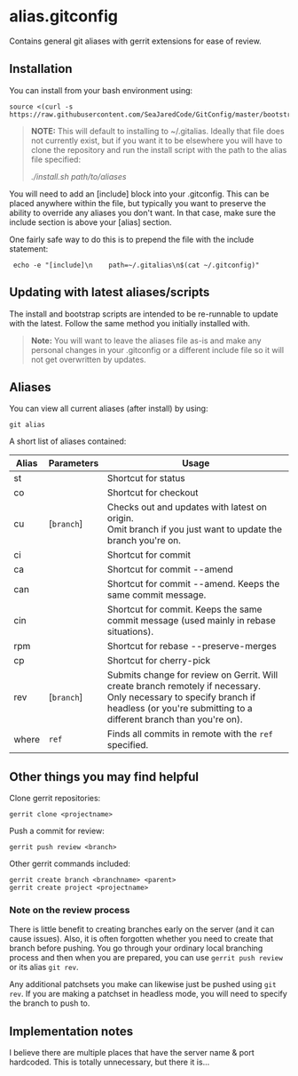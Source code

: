 # alias.gitconfig

Contains general git aliases with gerrit extensions for ease of review.

## Installation
You can install from your bash environment using:

    source <(curl -s https://raw.githubusercontent.com/SeaJaredCode/GitConfig/master/bootstrap.sh)

> **NOTE:** This will default to installing to ~/.gitalias. Ideally that file does not currently exist, but if
> you want it to be elsewhere you will have to clone the repository and run the install script with the path to
> the alias file specified:
>
> *./install.sh path/to/aliases*

You will need to add an [include] block into your .gitconfig. This can be placed anywhere within the file, but
typically you want to preserve the ability to override any aliases you don't want. In that case, make sure the
include section is above your [alias] section.

One fairly safe way to do this is to prepend the file with the include statement:

     echo -e "[include]\n    path=~/.gitalias\n$(cat ~/.gitconfig)"

## Updating with latest aliases/scripts ##
The install and bootstrap scripts are intended to be re-runnable to update with the latest. Follow the same method
you initially installed with.
 
> **Note:** You will want to leave the aliases file as-is and make any personal changes in your .gitconfig or a 
> different include file so it will not get overwritten by updates.

## Aliases
You can view all current aliases (after install) by using:

    git alias

A short list of aliases contained:


| Alias  | Parameters  | Usage                                     |
|------- |-------------| ------------------------------------------|
| st     |             | Shortcut for status |
| co     |             | Shortcut for checkout |
| cu     | [`branch`] | Checks out and updates with latest on origin.<br>Omit branch if you just want to update the branch you're on.|
| ci     |             | Shortcut for commit |
| ca     |             | Shortcut for commit --amend |
| can    |             | Shortcut for commit --amend. Keeps the same commit message. |
| cin    |             | Shortcut for commit. Keeps the same commit message (used mainly in rebase situations). |
| rpm    |             | Shortcut for rebase --preserve-merges |
| cp     |             | Shortcut for cherry-pick |
| rev    | [`branch`] | Submits change for review on Gerrit. Will create branch remotely if necessary.<br>Only necessary to specify branch if headless (or you're submitting to a different branch than you're on). |
| where  | `ref` | Finds all commits in remote with the `ref` specified. |

## Other things you may find helpful
Clone gerrit repositories:

    gerrit clone <projectname>

Push a commit for review:

    gerrit push review <branch>

Other gerrit commands included:

    gerrit create branch <branchname> <parent>
    gerrit create project <projectname>

### Note on the review process
There is little benefit to creating branches early on the server (and it can cause issues). Also, it is often forgotten whether you need to create that branch before pushing. You go through your ordinary local branching process and then when you are prepared, you can use `gerrit push review` or its alias `git rev`.

Any additional patchsets you make can likewise just be pushed using `git rev`. If you are making a patchset in headless mode, you will need to specify the branch to push to.

## Implementation notes
I believe there are multiple places that have the server name & port hardcoded. This is totally unnecessary, but there it is...

